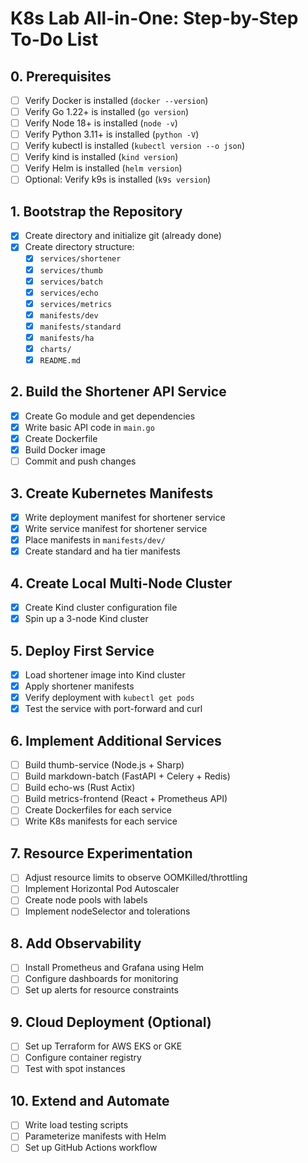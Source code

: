 # K8s Lab All-in-One: Step-by-Step To-Do List

## 0. Prerequisites
- [ ] Verify Docker is installed (`docker --version`)
- [ ] Verify Go 1.22+ is installed (`go version`)
- [ ] Verify Node 18+ is installed (`node -v`)
- [ ] Verify Python 3.11+ is installed (`python -V`)
- [ ] Verify kubectl is installed (`kubectl version --o json`)
- [ ] Verify kind is installed (`kind version`)
- [ ] Verify Helm is installed (`helm version`)
- [ ] Optional: Verify k9s is installed (`k9s version`)

## 1. Bootstrap the Repository
- [x] Create directory and initialize git (already done)
- [x] Create directory structure:
  - [x] `services/shortener`
  - [x] `services/thumb`
  - [x] `services/batch`
  - [x] `services/echo`
  - [x] `services/metrics`
  - [x] `manifests/dev`
  - [x] `manifests/standard`
  - [x] `manifests/ha`
  - [x] `charts/`
  - [x] `README.md`

## 2. Build the Shortener API Service
- [x] Create Go module and get dependencies
- [x] Write basic API code in `main.go`
- [x] Create Dockerfile
- [x] Build Docker image
- [ ] Commit and push changes

## 3. Create Kubernetes Manifests
- [x] Write deployment manifest for shortener service
- [x] Write service manifest for shortener service
- [x] Place manifests in `manifests/dev/`
- [x] Create standard and ha tier manifests

## 4. Create Local Multi-Node Cluster
- [x] Create Kind cluster configuration file
- [x] Spin up a 3-node Kind cluster

## 5. Deploy First Service
- [x] Load shortener image into Kind cluster
- [x] Apply shortener manifests
- [x] Verify deployment with `kubectl get pods`
- [x] Test the service with port-forward and curl

## 6. Implement Additional Services
- [ ] Build thumb-service (Node.js + Sharp)
- [ ] Build markdown-batch (FastAPI + Celery + Redis)
- [ ] Build echo-ws (Rust Actix)
- [ ] Build metrics-frontend (React + Prometheus API)
- [ ] Create Dockerfiles for each service
- [ ] Write K8s manifests for each service

## 7. Resource Experimentation
- [ ] Adjust resource limits to observe OOMKilled/throttling
- [ ] Implement Horizontal Pod Autoscaler
- [ ] Create node pools with labels
- [ ] Implement nodeSelector and tolerations

## 8. Add Observability
- [ ] Install Prometheus and Grafana using Helm
- [ ] Configure dashboards for monitoring
- [ ] Set up alerts for resource constraints

## 9. Cloud Deployment (Optional)
- [ ] Set up Terraform for AWS EKS or GKE
- [ ] Configure container registry
- [ ] Test with spot instances

## 10. Extend and Automate
- [ ] Write load testing scripts
- [ ] Parameterize manifests with Helm
- [ ] Set up GitHub Actions workflow
